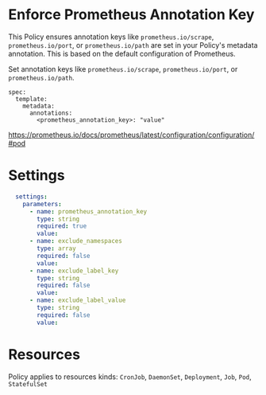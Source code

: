 # Enforce Prometheus Annotation Key

This Policy ensures annotation keys like `prometheus.io/scrape`, `prometheus.io/port`, or `prometheus.io/path` are set in your Policy's metadata annotation. This is based on the default configuration of Prometheus.


Set annotation keys like `prometheus.io/scrape`, `prometheus.io/port`, or `prometheus.io/path`.
```
spec:
  template:
    metadata:
      annotations:
        <prometheus_annotation_key>: "value"
```
https://prometheus.io/docs/prometheus/latest/configuration/configuration/#pod


# Settings
```yaml
  settings:
    parameters:
      - name: prometheus_annotation_key
        type: string
        required: true
        value:
      - name: exclude_namespaces
        type: array
        required: false
        value:
      - name: exclude_label_key
        type: string
        required: false
        value:
      - name: exclude_label_value
        type: string
        required: false
        value:
```

# Resources
Policy applies to resources kinds:
`CronJob`, `DaemonSet`, `Deployment`, `Job`, `Pod`, `StatefulSet`
